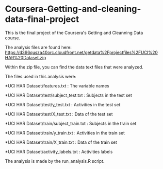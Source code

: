 # Coursera-Getting-and-cleaning-data-final-project

This is the final project of the Coursera's Getting and Cleanning Data course.

The analysis files are found here: https://d396qusza40orc.cloudfront.net/getdata%2Fprojectfiles%2FUCI%20HAR%20Dataset.zip

Within the zip file, you can find the data text files that were analyzed. 

The files used in this analysis were:

  *UCI HAR Dataset/features.txt : The variable names

  *UCI HAR Dataset/test/subject_test.txt : Subjects in the test set

  *UCI HAR Dataset/test/y_test.txt : Activities in the test set

  *UCI HAR Dataset/test/X_test.txt : Data of the test set

  *UCI HAR Dataset/train/subject_train.txt : Subjects in the train set

  *UCI HAR Dataset/train/y_train.txt : Activities in the train set

  *UCI HAR Dataset/train/X_train.txt : Data of the train set

  *UCI HAR Dataset/activity_labels.txt : Activities labels

The analysis is made by the run_analysis.R script.
